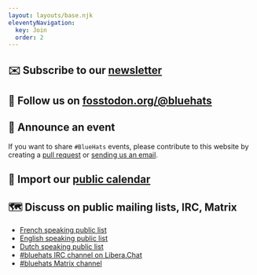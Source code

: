 ```yaml
---
layout: layouts/base.njk
eleventyNavigation:
  key: Join
  order: 2
---
```


## ✉️ Subscribe to our [newsletter](https://bluehats.global/newsletter)

## 🐘 Follow us on [fosstodon.org/@bluehats](https://fosstodon.org/@bluehats)

## 🧢 Announce an event

If you want to share `#BlueHats` events, please contribute to this
website by creating a [pull
request](https://github.com/Bluehats/bluehats.global) or [sending us
an email](bluehats@bzg.fr).

## 📅 Import our [public calendar](https://bluehats.global/bluehats.ics)

## 🗺️ Discuss on public mailing lists, IRC, Matrix

- [French speaking public list](https://lists.sr.ht/~bluehats/fr)
- [English speaking public list](https://lists.sr.ht/~bluehats/en)
- [Dutch speaking public list](https://lists.sr.ht/~bluehats/nl)
- [#bluehats IRC channel on Libera.Chat](https://libera.chat)
- [#bluehats Matrix channel](https://matrix.to/#/#bluehats:matrix.org)
